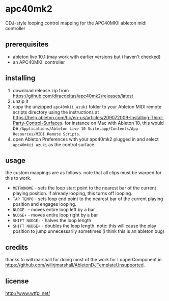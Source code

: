 # apc40mk2

CDJ-style looping control mapping for the APC40MKII ableton midi controller

## prerequisites

* ableton live 10.1 (may work with earlier versions but i haven't checked)
* an APC40MKII controller

## installing

1. download release.zip from https://github.com/diracdeltas/apc40mk2/releases/latest
2. unzip it
3. copy the unzipped `apc40mkii_azuki` folder to your Ableton MIDI remote
   scripts directory using the instructions at
   https://help.ableton.com/hc/en-us/articles/209072009-Installing-Third-Party-Control-Surfaces.
   for instance on Mac with Ableton 10, this would be `/Applications/Ableton
   Live 10 Suite.app/Contents/App-Resources/MIDI Remote Scripts`.
4. open Ableton Preferences with your apc40mk2 plugged in and select `apc40mkii
   azuki` as the control surface.

## usage

the custom mappings are as follows. note that all clips must be warped for this
to work.

* `METRONOME` - sets the loop start point to the nearest bar of the current playing position. if already looping, this turns off looping.
* `TAP TEMPO` - sets loop end point to the nearest bar of the current playing position and engages looping.
* `NUDGE-` - moves entire loop left by a bar
* `NUDGE+` - moves entire loop right by a bar
* `SHIFT NUDGE-` - halves the loop length
* `SHIFT NUDGE+` - doubles the loop length. note: this will cause the play position to jump unnecessarily sometimes (i think this is an ableton bug)

## credits

thanks to will marshall for doing most of the work for LooperComponent in https://github.com/willrjmarshall/AbletonDJTemplateUnsupported.

## license

http://www.wtfpl.net/
